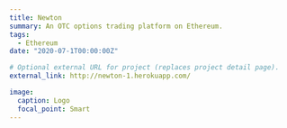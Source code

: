 ```yaml
---
title: Newton
summary: An OTC options trading platform on Ethereum.
tags:
  - Ethereum
date: "2020-07-1T00:00:00Z"

# Optional external URL for project (replaces project detail page).
external_link: http://newton-1.herokuapp.com/

image:
  caption: Logo
  focal_point: Smart
---
```


